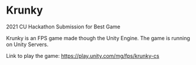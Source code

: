 # Krunky
2021 CU Hackathon Submission for Best Game

Krunky is an FPS game made though the Unity Engine. The game is running on Unity Servers.

Link to play the game: https://play.unity.com/mg/fps/krunky-cs 

